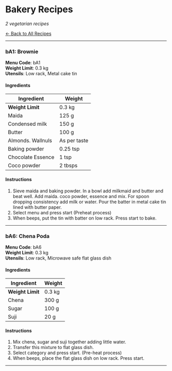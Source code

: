 # Bakery Recipes

*2 vegetarian recipes*

[← Back to All Recipes](../recipes-blog.md)

---

### bA1: Brownie

**Menu Code**: bA1  
**Weight Limit**: 0.3 kg  
**Utensils**: Low rack, Metal cake tin  

#### Ingredients

| Ingredient | Weight |
|------------|----------|
| **Weight Limit** | 0.3 kg |
| Maida | 125 g |
| Condensed milk | 150 g |
| Butter | 100 g |
| Almonds. Wallnuls | As per taste |
| Baking powder | 0.25 tsp |
| Chocolate Essence | 1 tsp |
| Coco powder | 2 tbsps |

#### Instructions

1. Sieve maida and baking powder. In a bowl add milkmaid and butter and beat well. Add maida. coco powder, essence and mix. For spoon dropping consistency add milk or water. Pour the batter in metal cake tin lined with butter paper.
2. Select menu and press start (Preheat process)
3. When beeps, put the tin with batter on low rack. Press start to bake.

---

### bA6: Chena Poda

**Menu Code**: bA6  
**Weight Limit**: 0.3 kg  
**Utensils**: Low rack, Microwave safe flat glass dish  

#### Ingredients

| Ingredient | Weight |
|------------|----------|
| **Weight Limit** | 0.3 kg |
| Chena | 300 g |
| Sugar | 100 g |
| Suji | 20 g |

#### Instructions

1. Mix chena, sugar and suji together adding little water.
2. Transfer this mixture to  flat glass dish.
3. Select category and press start. (Pre-heat process)
4. When beeps, place the  flat glass dish on low rack. Press start.

---
